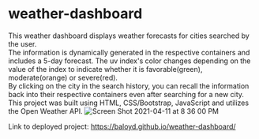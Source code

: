 # weather-dashboard
This weather dashboard displays weather forecasts for cities searched by the user. <br>
The information is dynamically generated in the respective containers and includes a 5-day forecast.
The uv index's color changes depending on the value of the index to indicate whether it is favorable(green), moderate(orange) or severe(red).<br>
By clicking on the city in the search history, you can recall the information back into their respective containers even after searching for a new city.<br>
This project was built using HTML, CSS/Bootstrap, JavaScript and utilizes the Open Weather API.
![Screen Shot 2021-04-11 at 8 36 00 PM](https://user-images.githubusercontent.com/78614719/114327571-9ada3480-9b07-11eb-8153-e3af4ab5a6dd.png)

Link to deployed project: https://baloyd.github.io/weather-dashboard/
